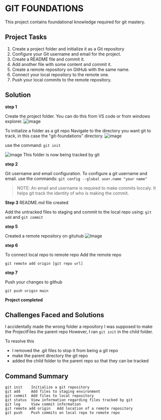 # GIT FOUNDATIONS
This project contains foundational knowledge required for git mastery. 
## Project Tasks
1. Create a project folder and initialize it as a Git repository 
2. Configure your Git username and email for the project.
3. Create a README file and commit it.
4. Add another file with some content and commit it.
5. Create a remote repository on GitHub with the same name.
6. Connect your local repository to the remote one.
7. Push your local commits to the remote repository.

## Solution 
__step 1__

Create the project folder. You can do this from VS code or from windows explorer.
![image]()

To initialize a folder as a git repo
Navigate to the directory you want git to track, in this case the "git-foundations" directory.
![image]()

 use the command:
`git init` 

![image]()
This folder is now being tracked by git

__step 2__

Git username and email configuration.
To configure a git username and email. use the commands: 
`git config --global user.name "your name"`

>NOTE: An email and username is required to make commits loccaly.
It helps git track the identity of who is making the commit. 
>

__Step 3__
README.md file created

Add the untracked files to staging and commit to the local repo
using: 
`git add` and  `git commit`

__step 5__

Created a remote repository on gituhub
![Image]()

__step 6__

To connect local repo to remote repo
Add the remote repo 

`git remote add origin [git repo url]`

__step 7__

Push your changes to github

`git push origin main`

__Project completed__

## Challenges Faced and Solutions
I accidentally made the wrong folder a repository
I was supposed to make the ProjectFiles the parent repo
However, I ran `git init` in the child folder. 

To resolve this
- I removed the .git files to stop it from being a git repo
- make the parent directory the git repo 
- added the child folder to the parent repo so that they can be tracked



## Command Summary
``` 
git init    Initialize a git repository
git add     Add files to staging environment
git commit  Add files to local repository
git status  View information regarding files tracked by git
git log     View commit information
git remote add origin   Add location of a remote repository
git push    Push commits on local repo to remote repo
```
